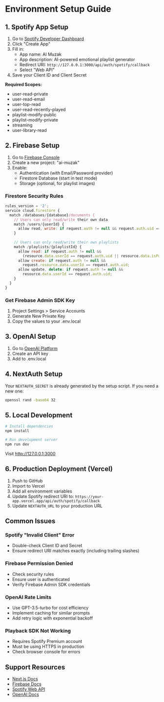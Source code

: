 # Environment Setup Guide

## 1. Spotify App Setup

1. Go to [Spotify Developer Dashboard](https://developer.spotify.com/dashboard)
2. Click "Create App"
3. Fill in:
   - App name: AI Muzak
   - App description: AI-powered emotional playlist generator
   - Redirect URI: `http://127.0.0.1:3000/api/auth/spotify/callback`
   - Select "Web API" 
4. Save your Client ID and Client Secret

**Required Scopes:**
- user-read-private
- user-read-email
- user-top-read
- user-read-recently-played
- playlist-modify-public
- playlist-modify-private
- streaming
- user-library-read

## 2. Firebase Setup

1. Go to [Firebase Console](https://console.firebase.google.com)
2. Create a new project: "ai-muzak"
3. Enable:
   - Authentication (with Email/Password provider)
   - Firestore Database (start in test mode)
   - Storage (optional, for playlist images)

### Firestore Security Rules
```javascript
rules_version = '2';
service cloud.firestore {
  match /databases/{database}/documents {
    // Users can only read/write their own data
    match /users/{userId} {
      allow read, write: if request.auth != null && request.auth.uid == userId;
    }
    
    // Users can only read/write their own playlists
    match /playlists/{playlistId} {
      allow read: if request.auth != null && 
        (resource.data.userId == request.auth.uid || resource.data.isPublic == true);
      allow create: if request.auth != null && 
        request.resource.data.userId == request.auth.uid;
      allow update, delete: if request.auth != null && 
        resource.data.userId == request.auth.uid;
    }
  }
}
```

### Get Firebase Admin SDK Key
1. Project Settings > Service Accounts
2. Generate New Private Key
3. Copy the values to your .env.local

## 3. OpenAI Setup

1. Go to [OpenAI Platform](https://platform.openai.com)
2. Create an API key
3. Add to .env.local

## 4. NextAuth Setup

Your `NEXTAUTH_SECRET` is already generated by the setup script. If you need a new one:
```bash
openssl rand -base64 32
```

## 5. Local Development

```bash
# Install dependencies
npm install

# Run development server
npm run dev
```

Visit http://127.0.0.1:3000

## 6. Production Deployment (Vercel)

1. Push to GitHub
2. Import to Vercel
3. Add all environment variables
4. Update Spotify redirect URI to: `https://your-app.vercel.app/api/auth/spotify/callback`
5. Update `NEXTAUTH_URL` to your production URL

## Common Issues

### Spotify "Invalid Client" Error
- Double-check Client ID and Secret
- Ensure redirect URI matches exactly (including trailing slashes)

### Firebase Permission Denied
- Check security rules
- Ensure user is authenticated
- Verify Firebase Admin SDK credentials

### OpenAI Rate Limits
- Use GPT-3.5-turbo for cost efficiency
- Implement caching for similar prompts
- Add retry logic with exponential backoff

### Playback SDK Not Working
- Requires Spotify Premium account
- Must be using HTTPS in production
- Check browser console for errors

## Support Resources

- [Next.js Docs](https://nextjs.org/docs)
- [Firebase Docs](https://firebase.google.com/docs)
- [Spotify Web API](https://developer.spotify.com/documentation/web-api)
- [OpenAI Docs](https://platform.openai.com/docs)
